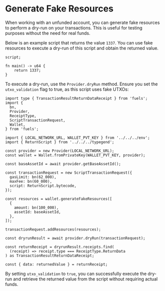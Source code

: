 # Generate Fake Resources

When working with an unfunded account, you can generate fake resources to perform a dry-run on your transactions. This is useful for testing purposes without the need for real funds.

Below is an example script that returns the value `1337`. You can use fake resources to execute a dry-run of this script and obtain the returned value.

```
script;

fn main() -> u64 {
    return 1337;
}
```

To execute a dry-run, use the `Provider.dryRun` method. Ensure you set the `utxo_validation` flag to true, as this script uses fake UTXOs:

```
import type { TransactionResultReturnDataReceipt } from 'fuels';
import {
  bn,
  Provider,
  ReceiptType,
  ScriptTransactionRequest,
  Wallet,
} from 'fuels';

import { LOCAL_NETWORK_URL, WALLET_PVT_KEY } from '../../../env';
import { ReturnScript } from '../../../typegend';

const provider = new Provider(LOCAL_NETWORK_URL);
const wallet = Wallet.fromPrivateKey(WALLET_PVT_KEY, provider);

const baseAssetId = await provider.getBaseAssetId();

const transactionRequest = new ScriptTransactionRequest({
  gasLimit: bn(62_000),
  maxFee: bn(60_000),
  script: ReturnScript.bytecode,
});

const resources = wallet.generateFakeResources([
  {
    amount: bn(100_000),
    assetId: baseAssetId,
  },
]);

transactionRequest.addResources(resources);

const dryrunResult = await provider.dryRun(transactionRequest);

const returnReceipt = dryrunResult.receipts.find(
  (receipt) => receipt.type === ReceiptType.ReturnData
) as TransactionResultReturnDataReceipt;

const { data: returnedValue } = returnReceipt;
```

By setting `utxo_validation` to `true`, you can successfully execute the dry-run and retrieve the returned value from the script without requiring actual funds.
